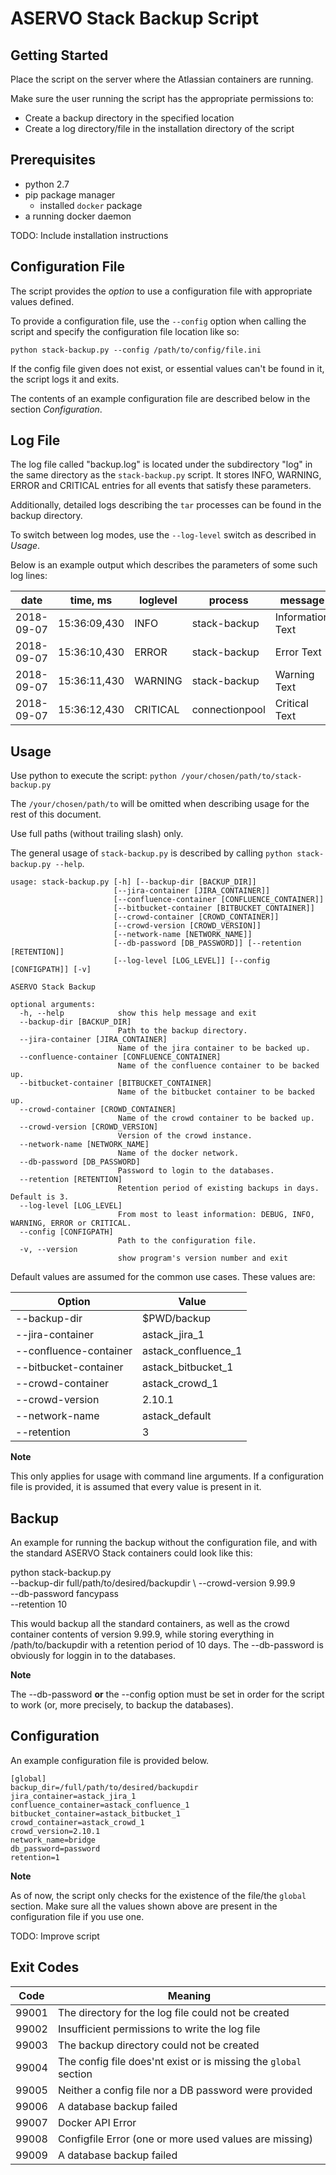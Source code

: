 # ASERVO Stack Backup Script
## Getting Started
Place the script on the server where the Atlassian containers are running.

Make sure the user running the script has the appropriate permissions to:
* Create a backup directory in the specified location
* Create a log directory/file in the installation directory of the script

## Prerequisites
* python 2.7
* pip package manager
  * installed ``docker`` package
* a running docker daemon

TODO: Include installation instructions

## Configuration File  

The script provides the *option* to use a configuration file with appropriate values defined.

To provide a configuration file, use the ``--config`` option when calling the script and specify  the configuration file location like so:  

`python stack-backup.py --config /path/to/config/file.ini`  

If the config file given does not exist, or essential values can't be found in it, the script logs it and exits.

The contents of an example configuration file are described below in the section *Configuration*.  

## Log File  
The log file called "backup.log" is located under the subdirectory "log" in the  same directory as the `stack-backup.py` script. It stores INFO, WARNING, ERROR and CRITICAL entries for all events that satisfy these parameters.  

Additionally, detailed logs describing the ``tar`` processes can be found in the backup directory.

To switch between log modes, use the ``--log-level`` switch as described in *Usage*.

Below is an example output which describes the parameters of some such log lines:  

| date | time, ms | loglevel | process | message |  
| --- | --- | --- | --- | --- |  
| 2018-09-07 | 15:36:09,430 | INFO | stack-backup | Information Text |  
| 2018-09-07 | 15:36:10,430 | ERROR | stack-backup | Error Text |  
| 2018-09-07 | 15:36:11,430 | WARNING| stack-backup | Warning Text |  
| 2018-09-07 | 15:36:12,430 | CRITICAL| connectionpool | Critical Text |

## Usage  

Use python to execute the script: `python /your/chosen/path/to/stack-backup.py`  

The `/your/chosen/path/to` will be omitted when describing usage for the rest of this document.  

Use full paths (without trailing slash) only.

The general usage of `stack-backup.py` is described by calling `python stack-backup.py --help`.
```
usage: stack-backup.py [-h] [--backup-dir [BACKUP_DIR]]
                       [--jira-container [JIRA_CONTAINER]]
                       [--confluence-container [CONFLUENCE_CONTAINER]]
                       [--bitbucket-container [BITBUCKET_CONTAINER]]
                       [--crowd-container [CROWD_CONTAINER]]
                       [--crowd-version [CROWD_VERSION]]
                       [--network-name [NETWORK_NAME]]
                       [--db-password [DB_PASSWORD]] [--retention [RETENTION]]
                       [--log-level [LOG_LEVEL]] [--config [CONFIGPATH]] [-v]

ASERVO Stack Backup

optional arguments:
  -h, --help            show this help message and exit
  --backup-dir [BACKUP_DIR]
                        Path to the backup directory.
  --jira-container [JIRA_CONTAINER]
                        Name of the jira container to be backed up.
  --confluence-container [CONFLUENCE_CONTAINER]
                        Name of the confluence container to be backed up.
  --bitbucket-container [BITBUCKET_CONTAINER]
                        Name of the bitbucket container to be backed up.
  --crowd-container [CROWD_CONTAINER]
                        Name of the crowd container to be backed up.
  --crowd-version [CROWD_VERSION]
                        Version of the crowd instance.
  --network-name [NETWORK_NAME]
                        Name of the docker network.
  --db-password [DB_PASSWORD]
                        Password to login to the databases.
  --retention [RETENTION]
                        Retention period of existing backups in days. Default is 3.
  --log-level [LOG_LEVEL]
                        From most to least information: DEBUG, INFO, WARNING, ERROR or CRITICAL.
  --config [CONFIGPATH]
                        Path to the configuration file.
  -v, --version         
                        show program's version number and exit
```

Default values are assumed for the common use cases. These values are:

| Option | Value |
| --- | --- |
| --backup-dir | $PWD/backup |
| --jira-container | astack_jira_1 |
| --confluence-container | astack_confluence_1 |
| --bitbucket-container | astack_bitbucket_1 |
| --crowd-container | astack_crowd_1 |
| --crowd-version | 2.10.1 |
| --network-name | astack_default |
| --retention | 3 |

**Note**

This only applies for usage with command line arguments. If a configuration file
is provided, it is assumed that every value is present in it.

## Backup
An example for running the backup without the configuration file, and with the standard ASERVO Stack containers 
could look like this:

python stack-backup.py \
--backup-dir full/path/to/desired/backupdir \ 
--crowd-version 9.99.9 \
--db-password fancypass \
--retention 10

This would backup all the standard containers, as well as the crowd container contents of
version 9.99.9, while storing everything in /path/to/backupdir with a retention
period of 10 days. The --db-password is obviously for loggin in to the 
databases.

**Note**

The --db-password **or** the --config option must be set in order for the 
script to work (or, more precisely, to backup the databases). 

## Configuration

An example configuration file is provided below. 
```
[global]
backup_dir=/full/path/to/desired/backupdir
jira_container=astack_jira_1
confluence_container=astack_confluence_1
bitbucket_container=astack_bitbucket_1
crowd_container=astack_crowd_1
crowd_version=2.10.1
network_name=bridge
db_password=password
retention=1 
```

**Note**

As of now, the script only checks for the existence of the file/the ``global``
section. Make sure all the values shown above are present in the configuration
file if you use one. 

TODO: Improve script


## Exit Codes

| Code | Meaning |
| --- | --- |
| 99001 | The directory for the log file could not be created |
| 99002 | Insufficient permissions to write the log file |
| 99003 | The backup directory could not be created |
| 99004 | The config file does'nt exist or is missing the ``global`` section |
| 99005 | Neither a config file nor a DB password were provided |
| 99006 | A database backup failed |
| 99007 | Docker API Error |
| 99008 | Configfile Error (one or more used values are missing) |
| 99009 | A database backup failed |


